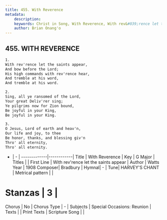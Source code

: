 ```yaml
---
title: 455. With Reverence
metadata:
    description: 
    keywords: Christ in Song, With Reverence, With rev&#039;rence let the saints appear, 
    author: Brian Onang'o
---
```



## 455. WITH REVERENCE

```txt
1.
With rev'rence let the saints appear,
And bow before the Lord;
His high commands with rev'rence hear,
And tremble at his word,
And tremble at his word.

2.
Sing, all ye ransomed of the Lord,
Your great Deliv'rer sing;
Ye pilgrims now for Zion bound,
Be joyful in your King,
Be joyful in your King.

3.
O Jesus, Lord of earth and heav'n,
Our life and joy, to thee
Be honor, thanks, and blessing giv'n
Thro' all eternity,
Thro' all eternity.
```

- |   -  |
-------------|------------|
Title | With Reverence |
Key | G Major |
Titles |  |
First Line | With rev&#039;rence let the saints appear |
Author | Watts
Year | 1908
Composer| Bradbury |
Hymnal|  - |
Tune| HARVEY&#039;S CHANT |
Metrical pattern | |
# Stanzas | 3 |
Chorus | No |
Chorus Type | - |
Subjects | Special Occasions: Reunion |
Texts |  |
Print Texts | 
Scripture Song |  |
  
